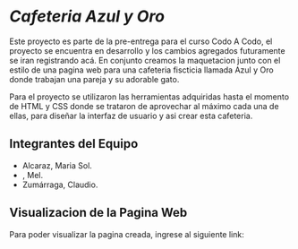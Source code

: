 # *__Cafeteria Azul y Oro__*

Este proyecto es parte de la pre-entrega para el curso Codo A Codo, el proyecto se encuentra en desarrollo y los cambios agregados futuramente se iran registrando acá. En conjunto creamos la maquetacion junto con el estilo de una pagina web para una cafeteria fiscticia llamada Azul y Oro donde trabajan una pareja y su adorable gato.

Para el proyecto se utilizaron las herramientas adquiridas hasta el momento de HTML y CSS donde se trataron de aprovechar al máximo cada una de ellas, para diseñar la interfaz de usuario y asi crear esta cafeteria.


## **Integrantes del Equipo**

- Alcaraz, Maria Sol.
- , Mel.
- Zumárraga, Claudio.

## Visualizacion de la Pagina Web
Para poder visualizar la pagina creada, ingrese al siguiente link:

